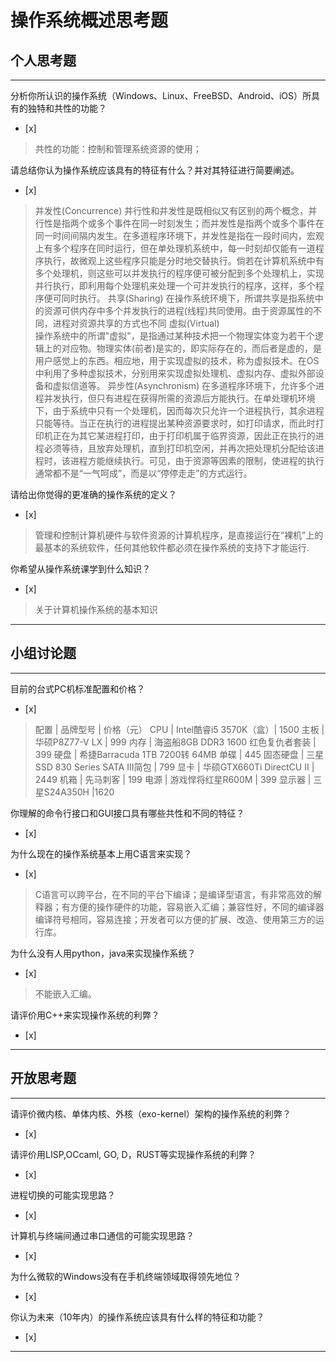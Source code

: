 # 操作系统概述思考题

## 个人思考题

---

分析你所认识的操作系统（Windows、Linux、FreeBSD、Android、iOS）所具有的独特和共性的功能？
- [x]  

>  共性的功能：控制和管理系统资源的使用；

请总结你认为操作系统应该具有的特征有什么？并对其特征进行简要阐述。
- [x]  

>   并发性(Concurrence)
>   并行性和并发性是既相似又有区别的两个概念，并行性是指两个或多个事件在同一时刻发生；而并发性是指两个或多个事件在同一时间间隔内发生。在多道程序环境下，并发性是指在一段时间内，宏观上有多个程序在同时运行，但在单处理机系统中，每一时刻却仅能有一道程序执行，故微观上这些程序只能是分时地交替执行。倘若在计算机系统中有多个处理机，则这些可以并发执行的程序便可被分配到多个处理机上，实现并行执行，即利用每个处理机来处理一个可并发执行的程序，这样，多个程序便可同时执行。 
>   共享(Sharing) 
>   在操作系统环境下，所谓共享是指系统中的资源可供内存中多个并发执行的进程(线程)共同使用。由于资源属性的不同，进程对资源共享的方式也不同
>   虚拟(Virtual)  
>   操作系统中的所谓"虚拟"，是指通过某种技术把一个物理实体变为若干个逻辑上的对应物。物理实体(前者)是实的，即实际存在的，而后者是虚的，是用户感觉上的东西。相应地，用于实现虚拟的技术，称为虚拟技术。在OS中利用了多种虚拟技术，分别用来实现虚拟处理机、虚拟内存、虚拟外部设备和虚拟信道等。 
>   异步性(Asynchronism) 
>   在多道程序环境下，允许多个进程并发执行，但只有进程在获得所需的资源后方能执行。在单处理机环境下，由于系统中只有一个处理机，因而每次只允许一个进程执行，其余进程只能等待。当正在执行的进程提出某种资源要求时，如打印请求，而此时打印机正在为其它某进程打印，由于打印机属于临界资源，因此正在执行的进程必须等待，且放弃处理机，直到打印机空闲，并再次把处理机分配给该进程时，该进程方能继续执行。可见，由于资源等因素的限制，使进程的执行通常都不是“一气呵成”，而是以“停停走走”的方式运行。

请给出你觉得的更准确的操作系统的定义？
- [x]  

>   管理和控制计算机硬件与软件资源的计算机程序，是直接运行在“裸机”上的最基本的系统软件，任何其他软件都必须在操作系统的支持下才能运行.

你希望从操作系统课学到什么知识？
- [x]  

>   关于计算机操作系统的基本知识

---

## 小组讨论题

---

目前的台式PC机标准配置和价格？
- [x]  

> 配置 | 品牌型号 | 价格（元）
> CPU | Intel酷睿i5 3570K（盒）| 1500
> 主板 | 华硕P8Z77-V LX  | 999
> 内存 | 海盗船8GB DDR3 1600 红色复仇者套装 | 399
> 硬盘 | 希捷Barracuda 1TB 7200转 64MB 单碟 | 445
> 固态硬盘 | 三星SSD 830 Series SATA III简包 | 799
> 显卡 | 华硕GTX660Ti DirectCU II | 2449
> 机箱 | 先马刺客                 | 199
> 电源 | 游戏悍将红星R600M | 399
> 显示器 | 三星S24A350H  |1620

你理解的命令行接口和GUI接口具有哪些共性和不同的特征？
- [x]  

> 

为什么现在的操作系统基本上用C语言来实现？
- [x]  

>  C语言可以跨平台，在不同的平台下编译；是编译型语言，有非常高效的解释器；有方便的操作硬件的功能，容易嵌入汇编；兼容性好，不同的编译器编译符号相同，容易连接；开发者可以方便的扩展、改造、使用第三方的运行库。

为什么没有人用python，java来实现操作系统？
- [x]  

>  不能嵌入汇编。

请评价用C++来实现操作系统的利弊？
- [x]  

>  

---

## 开放思考题

---

请评价微内核、单体内核、外核（exo-kernel）架构的操作系统的利弊？
- [x]  

>  

请评价用LISP,OCcaml, GO, D，RUST等实现操作系统的利弊？
- [x]  

>  

进程切换的可能实现思路？
- [x]  

>  

计算机与终端间通过串口通信的可能实现思路？
- [x]  

>  

为什么微软的Windows没有在手机终端领域取得领先地位？
- [x]  

>  

你认为未来（10年内）的操作系统应该具有什么样的特征和功能？
- [x]  

>  

---
